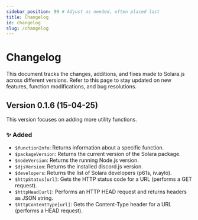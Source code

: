 ```yaml
---
sidebar_position: 99 # Adjust as needed, often placed last
title: Changelog
id: changelog
slug: /changelog
---
```


# Changelog

This document tracks the changes, additions, and fixes made to Solara.js across different versions. Refer to this page to stay updated on new features, function modifications, and bug resolutions.

## Version 0.1.6 (15-04-25)

This version focuses on adding more utility functions.

### ✨ Added

* `$functionInfo`: Returns information about a specific function.
*  `$packageVersion`: Returns the current version of the Solara package.
*  `$nodeVersion`: Returns the running Node.js version.
*  `$djsVersion`: Returns the installed discord.js version.
*  `$developers`: Returns the list of Solara developers (p61s, iv.aylo).
*  `$httpStatus[url]`: Gets the HTTP status code for a URL (performs a GET request).
*  `$httpHead[url]`: Performs an HTTP HEAD request and returns headers as JSON string.
*  `$httpContentType[url]`: Gets the Content-Type header for a URL (performs a HEAD request).
